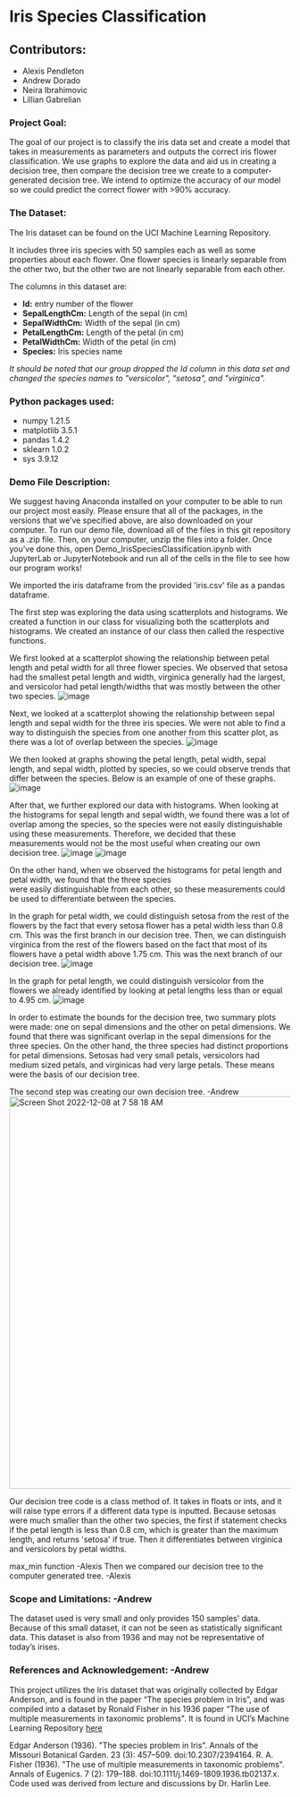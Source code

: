 # Iris Species Classification 

## Contributors:
- Alexis Pendleton
- Andrew Dorado
- Neira Ibrahimovic
- Lillian Gabrelian
### Project Goal: 
The goal of our project is to classify the iris data set and create a model that takes in measurements as parameters and outputs the correct iris flower classification. 
We use graphs to explore the data and aid us in creating a decision tree, then compare the decision tree we create to a computer-generated decision tree.
We intend to optimize the accuracy of our model so we could predict the correct flower with >90% accuracy.

### The Dataset:
The Iris dataset can be found on the UCI Machine Learning Repository.

It includes three iris species with 50 samples each as well as some properties about each flower. One flower species is linearly separable from the other two, but the other two are not linearly separable from each other.

The columns in this dataset are:

  - **Id:** entry number of the flower
  - **SepalLengthCm:** Length of the sepal (in cm)
  - **SepalWidthCm:** Width of the sepal (in cm)
  - **PetalLengthCm:** Length of the petal (in cm)
  - **PetalWidthCm:** Width of the petal (in cm)
  - **Species:** Iris species name

*It should be noted that our group dropped the Id column in this data set and changed the species names to "versicolor", "setosa", and "virginica".*
  
### Python packages used:
  - numpy 1.21.5
  - matplotlib 3.5.1
  - pandas 1.4.2
  - sklearn 1.0.2
  - sys 3.9.12
  
### Demo File Description:
We suggest having Anaconda installed on your computer to be able to run our project most easily. Please ensure that all of the packages, in the versions that we’ve specified above, are also downloaded on your computer. To run our demo file, download all of the files in this git repository as a .zip file. Then, on your computer, unzip the files into a folder. Once you’ve done this, open Demo_IrisSpeciesClassification.ipynb with JupyterLab or JupyterNotebook and run all of the cells in the file to see how our program works!
 
We imported the iris dataframe from the provided 'iris.csv' file as a pandas dataframe.
    
The first step was exploring the data using scatterplots and histograms. 
We created a function in our class for visualizing both the scatterplots and histograms. 
We created an instance of our class then called the respective functions.

We first looked at a scatterplot showing the relationship between petal length and petal width for all three flower species.
We observed that setosa had the smallest petal length and width, virginica generally had the largest, and versicolor had 
petal length/widths that was mostly between the other two species. 
![image](https://user-images.githubusercontent.com/119445388/206567426-6d94e7e2-736d-4599-a61a-341bbc861ecf.png)


Next, we looked at a scatterplot showing the relationship between sepal length and sepal width for the three iris species. 
We were not able to find a way to distinguish the species from one another from this scatter plot, as there was a lot of overlap
between the species. 
![image](https://user-images.githubusercontent.com/119445388/206569431-a1db3ed0-89cd-4e25-a605-e1d449f1b667.png)

We then looked at graphs showing the petal length, petal width, sepal length, and sepal width, plotted by species, 
so we could observe trends that differ between the species. Below is an example of one of these graphs.
![image](https://user-images.githubusercontent.com/119445388/206569521-3647c4a0-0a98-44bb-b6f3-9436f58d9444.png)

After that, we further explored our data with histograms. 
When looking at the histograms for sepal length and sepal width, we found there was a lot of overlap
among the species, so the species were not easily distinguishable using these measurements.
Therefore, we decided that these measurements would not be the most useful when creating our own decision tree. 
![image](https://user-images.githubusercontent.com/119445388/206569604-46bd05dc-a5ed-4c48-a7d9-769ef4778824.png)
![image](https://user-images.githubusercontent.com/119445388/206569653-b219930b-a9b3-45c7-8289-369f477b49e9.png)

On the other hand, when we observed the histograms for petal length and petal width, we found that the three species       
were easily distinguishable from each other, so these measurements could be used to differentiate between the species. 

In the graph for petal width, we could distinguish setosa from the rest of the flowers by the fact that every setosa flower has a petal width less than 0.8 cm. 
This was the first branch in our decision tree. 
Then, we can distinguish virginica from the rest of the flowers based on the fact that most of its flowers have a petal width above 1.75 cm. 
This was the next branch of our decision tree.
![image](https://user-images.githubusercontent.com/119445388/206569735-f7ec8eaf-38af-4a09-99e7-68447038d39f.png)

In the graph for petal length, we could distinguish versicolor from the flowers we already identified by looking at petal lengths less than or equal to 4.95 cm.
![image](https://user-images.githubusercontent.com/119445388/206569794-d04620ad-68a2-44d3-988c-82ac53ba0d72.png)

In order to estimate the bounds for the decision tree, two summary plots were made: one on sepal dimensions and the other on petal dimensions. 
We found that there was significant overlap in the sepal dimensions for the three species. On the other hand, the three species had distinct
proportions for petal dimensions. Setosas had very small petals, versicolors had medium sized petals, and virginicas had very large petals.
These means were the basis of our decision tree.

The second step was creating our own decision tree. -Andrew
<img width="701" alt="Screen Shot 2022-12-08 at 7 58 18 AM" src="https://user-images.githubusercontent.com/119445364/206567680-07310de8-386c-4f08-b37c-426aa9a9b7c2.png">

Our decision tree code is a class method of. It takes in floats or ints, and it will raise type errors if a different data type is inputted. 
Because setosas were much smaller than the other two species, the first if statement checks if the petal length is less than 0.8 cm, which
is greater than the maximum length, and returns 'setosa' if true. Then it differentiates between virginica and versicolors by petal widths.

    
 max_min function -Alexis
 Then we compared our decision tree to the computer generated tree. -Alexis
### Scope and Limitations: -Andrew
The dataset used is very small and only provides 150 samples' data. Because of this small dataset, it can not be seen as statistically significant data.
This dataset is also from 1936 and may not be representative of today’s irises.

    
### References and Acknowledgement: -Andrew
 This project utilizes the Iris dataset that was originally collected by Edgar Anderson, and is found in the paper “The species problem in Iris”, and was compiled into a dataset by Ronald Fisher in his 1936 paper “The use of multiple measurements in taxonomic problems". It is found in UCI’s Machine Learning Repository [here]((https://archive.ics.uci.edu/ml/datasets/Iris))

Edgar Anderson (1936). "The species problem in Iris". Annals of the Missouri Botanical Garden. 23 (3): 457–509. doi:10.2307/2394164.
R. A. Fisher (1936). "The use of multiple measurements in taxonomic problems". Annals of Eugenics. 7 (2): 179–188. doi:10.1111/j.1469-1809.1936.tb02137.x. 
Code used was derived from lecture and discussions by Dr. Harlin Lee.
